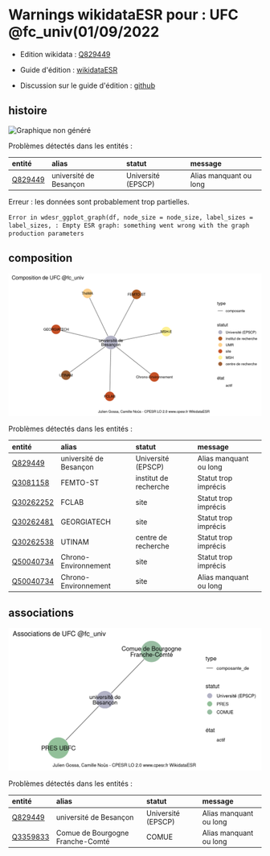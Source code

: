 Warnings wikidataESR pour : UFC @fc_univ(01/09/2022
================

- Edition wikidata : [Q829449](https://www.wikidata.org/wiki/Q829449)
- Guide d'édition : [wikidataESR](https://github.com/cpesr/wikidataESR/)

- Discussion sur le guide d'édition : [github](https://github.com/cpesr/wikidataESR/issues)



## histoire 

![Graphique non généré](Q829449-histoire.png) 

Problèmes détectés dans les entités :

|entité                                           |alias                  |statut             |message                |
|:------------------------------------------------|:----------------------|:------------------|:----------------------|
|[Q829449](https://www.wikidata.org/wiki/Q829449) |université de Besançon |Université (EPSCP) |Alias manquant ou long |

 


Erreur : les données sont probablement trop partielles.
```
Error in wdesr_ggplot_graph(df, node_size = node_size, label_sizes = label_sizes, : Empty ESR graph: something went wrong with the graph production parameters

``` 



## composition 

![Graphique non généré](Q829449-composition.png) 

Problèmes détectés dans les entités :

|entité                                               |alias                  |statut                |message                |
|:----------------------------------------------------|:----------------------|:---------------------|:----------------------|
|[Q829449](https://www.wikidata.org/wiki/Q829449)     |université de Besançon |Université (EPSCP)    |Alias manquant ou long |
|[Q3081158](https://www.wikidata.org/wiki/Q3081158)   |FEMTO-ST               |institut de recherche |Statut trop imprécis   |
|[Q30262252](https://www.wikidata.org/wiki/Q30262252) |FCLAB                  |site                  |Statut trop imprécis   |
|[Q30262481](https://www.wikidata.org/wiki/Q30262481) |GEORGIATECH            |site                  |Statut trop imprécis   |
|[Q30262538](https://www.wikidata.org/wiki/Q30262538) |UTINAM                 |centre de recherche   |Statut trop imprécis   |
|[Q50040734](https://www.wikidata.org/wiki/Q50040734) |Chrono-Environnement   |site                  |Statut trop imprécis   |
|[Q50040734](https://www.wikidata.org/wiki/Q50040734) |Chrono-Environnement   |site                  |Alias manquant ou long |

 



## associations 

![Graphique non généré](Q829449-associations.png) 

Problèmes détectés dans les entités :

|entité                                             |alias                            |statut             |message                |
|:--------------------------------------------------|:--------------------------------|:------------------|:----------------------|
|[Q829449](https://www.wikidata.org/wiki/Q829449)   |université de Besançon           |Université (EPSCP) |Alias manquant ou long |
|[Q3359833](https://www.wikidata.org/wiki/Q3359833) |Comue de Bourgogne Franche-Comté |COMUE              |Alias manquant ou long |

 


